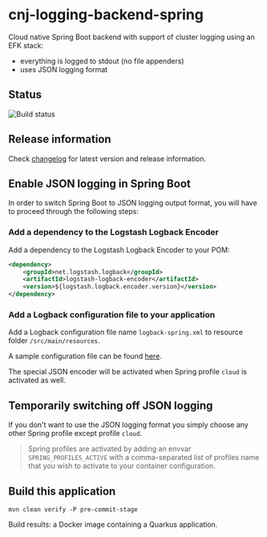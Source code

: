 # cnj-logging-backend-spring

Cloud native Spring Boot backend with support of cluster logging using an EFK stack:

* everything is logged to stdout (no file appenders)
* uses JSON logging format

## Status

![Build status](https://drone.cloudtrain.aws.msgoat.eu/api/badges/msgoat/cnj-logging-backend-spring/status.svg)

## Release information

Check [changelog](changelog.md) for latest version and release information.

## Enable JSON logging in Spring Boot

In order to switch Spring Boot to JSON logging output format, you will have to proceed through the following steps:

### Add a dependency to the Logstash Logback Encoder

Add a dependency to the Logstash Logback Encoder to your POM:

```xml
<dependency>
    <groupId>net.logstash.logback</groupId>
    <artifactId>logstash-logback-encoder</artifactId>
    <version>${logstash.logback.encoder.version}</version>
</dependency>
```

### Add a Logback configuration file to your application

Add a Logback configuration file name `logback-spring.xml` to resource folder `/src/main/resources`.

A sample configuration file can be found [here](src/main/resources/logback-spring.xml).

The special JSON encoder will be activated when Spring profile `cloud` is activated as well.

## Temporarily switching off JSON logging

If you don't want to use the JSON logging format you simply choose any other Spring profile except profile `cloud`.

> Spring profiles are activated by adding an envvar `SPRING_PROFILES_ACTIVE` with a comma-separated list of profiles name that you wish to activate to your container configuration.
>

## Build this application 

``` 
mvn clean verify -P pre-commit-stage
```

Build results: a Docker image containing a Quarkus application.
